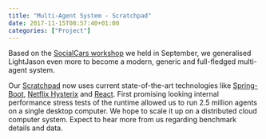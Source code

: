```yaml
---
title: "Multi-Agent System - Scratchpad"
date: 2017-11-15T08:57:40+01:00
categories: ["Project"]
---
```


Based on the [SocialCars workshop](/news/2017-09-workshop) we held in September, we generalised LightJason even more to become a modern, generic and full-fledged multi-agent system. <!--more-->

Our [Scratchpad](https://github.com/LightJason/Scratchpad) now uses current state-of-the-art technologies like [Spring-Boot](https://projects.spring.io/spring-boot/), [Netflix Hysterix](https://github.com/Netflix/Hystrix) and [React](https://reactjs.org/).
First promising looking internal performance stress tests of the runtime allowed us to run 2.5 million agents on a single desktop computer. We hope to scale it up on a distributed cloud computer system.
Expect to hear more from us regarding benchmark details and data.
